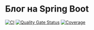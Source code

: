 # Блог на Spring Boot
[![CI](https://github.com/liadiann/hexlet-spring-blog/actions/workflows/ci.yml/badge.svg)](https://github.com/liadiann/hexlet-spring-blog/actions/workflows/ci.yml)
[![Quality Gate Status](https://sonarcloud.io/api/project_badges/measure?project=liadiann_hexlet-spring-blog&metric=alert_status)](https://sonarcloud.io/summary/new_code?id=liadiann_hexlet-spring-blog)
[![Coverage](https://sonarcloud.io/api/project_badges/measure?project=liadiann_hexlet-spring-blog&metric=coverage)](https://sonarcloud.io/summary/new_code?id=liadiann_hexlet-spring-blog)